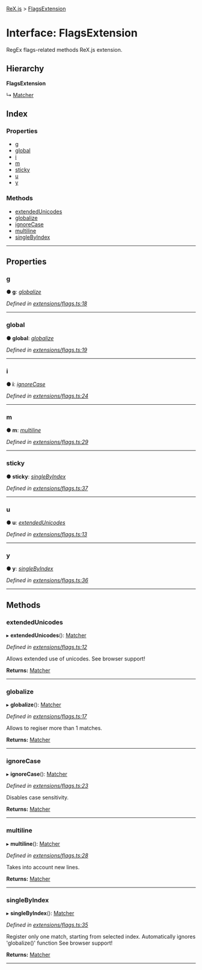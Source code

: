 [ReX.js](../README.md) > [FlagsExtension](../interfaces/flagsextension.md)

# Interface: FlagsExtension

RegEx flags-related methods ReX.js extension.

## Hierarchy

**FlagsExtension**

↳  [Matcher](../classes/matcher.md)

## Index

### Properties

* [g](flagsextension.md#g)
* [global](flagsextension.md#global)
* [i](flagsextension.md#i)
* [m](flagsextension.md#m)
* [sticky](flagsextension.md#sticky)
* [u](flagsextension.md#u)
* [y](flagsextension.md#y)

### Methods

* [extendedUnicodes](flagsextension.md#extendedunicodes)
* [globalize](flagsextension.md#globalize)
* [ignoreCase](flagsextension.md#ignorecase)
* [multiline](flagsextension.md#multiline)
* [singleByIndex](flagsextension.md#singlebyindex)

---

## Properties

<a id="g"></a>

###  g

**● g**: *[globalize](flagsextension.md#globalize)*

*Defined in [extensions/flags.ts:18](https://github.com/areknawo/Rex/blob/cd201a2/src/extensions/flags.ts#L18)*

___
<a id="global"></a>

###  global

**● global**: *[globalize](flagsextension.md#globalize)*

*Defined in [extensions/flags.ts:19](https://github.com/areknawo/Rex/blob/cd201a2/src/extensions/flags.ts#L19)*

___
<a id="i"></a>

###  i

**● i**: *[ignoreCase](flagsextension.md#ignorecase)*

*Defined in [extensions/flags.ts:24](https://github.com/areknawo/Rex/blob/cd201a2/src/extensions/flags.ts#L24)*

___
<a id="m"></a>

###  m

**● m**: *[multiline](flagsextension.md#multiline)*

*Defined in [extensions/flags.ts:29](https://github.com/areknawo/Rex/blob/cd201a2/src/extensions/flags.ts#L29)*

___
<a id="sticky"></a>

###  sticky

**● sticky**: *[singleByIndex](flagsextension.md#singlebyindex)*

*Defined in [extensions/flags.ts:37](https://github.com/areknawo/Rex/blob/cd201a2/src/extensions/flags.ts#L37)*

___
<a id="u"></a>

###  u

**● u**: *[extendedUnicodes](flagsextension.md#extendedunicodes)*

*Defined in [extensions/flags.ts:13](https://github.com/areknawo/Rex/blob/cd201a2/src/extensions/flags.ts#L13)*

___
<a id="y"></a>

###  y

**● y**: *[singleByIndex](flagsextension.md#singlebyindex)*

*Defined in [extensions/flags.ts:36](https://github.com/areknawo/Rex/blob/cd201a2/src/extensions/flags.ts#L36)*

___

## Methods

<a id="extendedunicodes"></a>

###  extendedUnicodes

▸ **extendedUnicodes**(): [Matcher](../classes/matcher.md)

*Defined in [extensions/flags.ts:12](https://github.com/areknawo/Rex/blob/cd201a2/src/extensions/flags.ts#L12)*

Allows extended use of unicodes. See browser support!

**Returns:** [Matcher](../classes/matcher.md)

___
<a id="globalize"></a>

###  globalize

▸ **globalize**(): [Matcher](../classes/matcher.md)

*Defined in [extensions/flags.ts:17](https://github.com/areknawo/Rex/blob/cd201a2/src/extensions/flags.ts#L17)*

Allows to regiser more than 1 matches.

**Returns:** [Matcher](../classes/matcher.md)

___
<a id="ignorecase"></a>

###  ignoreCase

▸ **ignoreCase**(): [Matcher](../classes/matcher.md)

*Defined in [extensions/flags.ts:23](https://github.com/areknawo/Rex/blob/cd201a2/src/extensions/flags.ts#L23)*

Disables case sensitivity.

**Returns:** [Matcher](../classes/matcher.md)

___
<a id="multiline"></a>

###  multiline

▸ **multiline**(): [Matcher](../classes/matcher.md)

*Defined in [extensions/flags.ts:28](https://github.com/areknawo/Rex/blob/cd201a2/src/extensions/flags.ts#L28)*

Takes into account new lines.

**Returns:** [Matcher](../classes/matcher.md)

___
<a id="singlebyindex"></a>

###  singleByIndex

▸ **singleByIndex**(): [Matcher](../classes/matcher.md)

*Defined in [extensions/flags.ts:35](https://github.com/areknawo/Rex/blob/cd201a2/src/extensions/flags.ts#L35)*

Register only one match, starting from selected index. Automatically ignores 'globalize()' function See browser support!

**Returns:** [Matcher](../classes/matcher.md)

___

